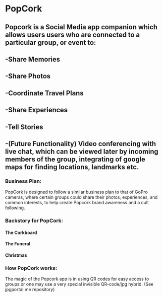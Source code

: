 # PopCork
## Popcork is a Social Media app companion which allows users users who are connected to a particular group, or event to:
## -Share Memories
## -Share Photos
## -Coordinate Travel Plans
## -Share Experiences
## -Tell Stories
## -(Future Functionality) Video conferencing with live chat, which can be viewed later by incoming members of the group, integrating of google maps for finding locations, landmarks etc.
### Business Plan:
<p>PopCork is designed to follow a similar business plan to that of GoPro cameras, where certain groups  
  could share their photos, experiences, and common interests, to help create Popcork brand awareness and a cult following.</p>
  
### Backstory for PopCork:
#### The Corkboard
#### The Funeral
#### Christmas

### How PopCork works:
<p>The magic of the Popcork app is in using QR codes for easy access to groups or one may use a very  
  special invisible QR-code/jpg hybrid. (See jpgportal.me repository) </p>

